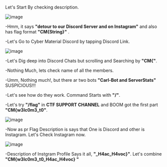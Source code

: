 Let's Start By checking description.


![image](https://github.com/user-attachments/assets/63a41c63-6aad-441e-8839-c4eea749d75b)


-Hmm, it says **"detour to our Discord Server and on Instagram"** and also has flag format **"CM{String}"** .

-Let's Go to Cyber Material Discord by tapping Discord Link.


![image](https://github.com/user-attachments/assets/bc9a576d-e6c9-4acc-866d-851c9d9cace2)

-Let's Dig deep into Discord Chats but scrolling and Searching by **"CM{"**. 

-Nothing Much, lets check name of all the members.

-Umm, Nothing much!, but there ar two bots **"Carl-Bot and ServerStats"** SUSPICIOUS!!!

-Let's see how do they work. Command Starts with **"/"**.

-Let's try **"/flag"** in **CTF SUPPORT CHANNEL** and BOOM got the first part **"CM{w3lc0m3_t0"**.

![image](https://github.com/user-attachments/assets/89f4be7e-cadd-4cc8-9377-ab759c96059e)


-Now as pr Flag Description is says that One is Discord and other is Instagram. Let's Check Instagram now.

![image](https://github.com/user-attachments/assets/4543882d-d153-4a64-bfd4-836d87c43ea2)

-Description of Instgram Profile Says it all, **"_H4ac_H4voc}"**. Let's combine **"CM{w3lc0m3_t0_H4ac_H4voc} "**  
